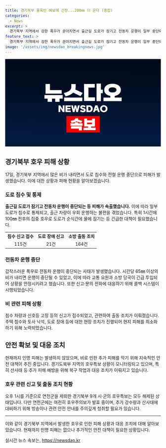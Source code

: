 ```yaml
---
title: 경기북부 물폭탄 예보에 긴장...200㎜ 더 온다 (종합)
categories:
  - News
excerpt: >
  경기북부 지역에서 강한 폭우가 쏟아지면서 출근길 도로가 잠기고 전동차 운행이 일부 중단되는 등 피해가 발생했다. 특히 의정부 중랑천변 주차장에서 물이 차오르며 곳곳에서 도로가 침수로 통제되는 상황이었다. 경기북부 지역에서는 폭우로 인한 피해가 속출하고 있으며, 앞으로 추가로 200mm의 비가 더 내리는 곳도 있을 것으로 예보되고 있다. 도로 통제와 전동차 운행 중단 등으로 출퇴근 차량들이 불편을 겪고 있으며, 관련 당국이 긴장하고 있는 상황이다.
feature_text: >
  경기북부 지역에서 강한 폭우가 쏟아지면서 출근길 도로가 잠기고 전동차 운행이 일부 중단되는 등 피해가 발생했다. 특히 의정부 중랑천변 주차장에서 물이 차오르며 곳곳에서 도로가 침수로 통제되는 상황이었다. 경기북부 지역에서는 폭우로 인한 피해가 속출하고 있으며, 앞으로 추가로 200mm의 비가 더 내리는 곳도 있을 것으로 예보되고 있다. 도로 통제와 전동차 운행 중단 등으로 출퇴근 차량들이 불편을 겪고 있으며, 관련 당국이 긴장하고 있는 상황이다.
image: '/assets/img/newsdao_breakingnews.jpg'
---
```


<p><img src="/assets/img/newsdao_breakingnews.jpg" alt="bookingtag 속보" /></p>

<h2 data-ke-size="size26">경기북부 호우 피해 상황</h2>

<p data-ke-size="size16">17일, 경기북부 지역에서 많은 비가 내리면서 도로 침수와 전철 운행 중단으로 피해가 발생했습니다. 이에 대한 상황과 피해 현황을 알아보겠습니다.</p>

<h3>도로 침수 및 통제</h3>

<p data-ke-size="size16"><b>출근길 도로가 잠기고 전동차 운행이 중단되는 등 피해가 속출했습니다.</b> 이에 따라 일부 도로가 침수로 통제되고, 출근 차량이 우회 운행하는 불편을 겪었습니다. 특히 1시간에 100㎜ 전후의 집중 호우로 도로가 순식간에 물에 잠기는 등 긴급한 대책이 필요했습니다.</p>

<table>
    <tr>
        <td style="text-align: center; height: 17px;"><b>침수 신고 접수</b></td>
        <td style="text-align: center; height: 17px;"><b>도로 장애 신고</b></td>
        <td style="text-align: center; height: 17px;"><b>소방 출동 조치</b></td>
    </tr>
    <tr>
        <td style="text-align: center; height: 17px;">115건</td>
        <td style="text-align: center; height: 17px;">21건</td>
        <td style="text-align: center; height: 17px;">164건</td>
    </tr>
</table>

<h3>전동차 운행 중단</h3>

<p data-ke-size="size16">갑작스러운 폭우로 전동차 운행이 중단되는 사태가 발생했습니다. 시간당 65㎜ 이상의 비가 내리면 운행이 중단될 수 있었고, 이에 따라 교통 요원과 소방 당국이 긴급 투입되어 상황을 안정시키려고 했습니다. 또한 신고·문의 전화에 대응하기 위해 콜백 시스템이 시행되었습니다.</p>

<h3>비 관련 피해 상황</h3>

<p data-ke-size="size16">침수 차량과 신호등 고장 등의 신고가 접수되었고, 관련하여 출동 조치가 이뤄졌습니다. 주택 침수와 토사 낙석, 도로 장애 등에 대한 현장 조치가 진행되어 현지 피해를 최소화하기 위해 노력되었습니다.</p>

<h2 data-ke-size="size26">안전 확보 및 대응 조치</h2>

<p data-ke-size="size16">현재까지 인명 피해는 발생하지 않았으며, 비로 인한 추가 피해를 막기 위해 지속적인 안전 대책이 추진 중입니다. 경기도북부 지역의 호우특보 상황이 모니터링되고 있으며, 특히 산사태 등 추가 피해 예방을 위해 복구 작업과 대응 조치가 이뤄지고 있습니다.</p>

<h3>호우 관련 신고 및 출동 조치 현황</h3>

<p data-ke-size="size16">오후 1시를 기준으로 연천군을 제외한 경기북부 9개 시·군의 호우특보는 모두 해제된 상태입니다. 다만 연천군에는 여전히 호우주의보가 발효 중이며, 추가 강수량과 산사태에 대비하기 위해 방송이나 관련 안전 안내를 주의깊게 청취할 필요가 있습니다.</p>

<hr>

<p data-ke-size="size16">이와 같이 경기북부 지역에서 발생한 호우로 인한 피해 상황과 대응 조치에 대해 알아보았습니다. 현재까지 인명 피해는 없으나 추가적인 안전 대책이 필요한 상황입니다.</p>
실시간 뉴스 속보는, <a href="https://newsdao.kr" rel="dofollow">https://newsdao.kr</a>


